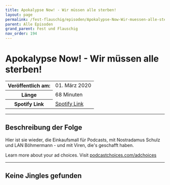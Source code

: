 ```yaml
---
title: Apokalypse Now! - Wir müssen alle sterben!
layout: page
permalink: /fest-flauschig/episoden/Apokalypse-Now-Wir-muessen-alle-sterben
parent: Alle Episoden
grand_parent: Fest und Flauschig
nav_order: 194
---
```


# Apokalypse Now! - Wir müssen alle sterben!
<table class="resp-table dcf-table dcf-table-responsive dcf-table-bordered dcf-table-striped dcf-w-100%">
                    <tbody>
                        <tr>
                            <th scope="row">Veröffentlich am:</th>
                            <td data-label="Veröffentlich am:">01. März 2020</td>
                        </tr>
                        <tr>
                            <th scope="row">Länge </th>
                            <td data-label="Länge ">68 Minuten</td>
                        </tr><tr>
                                <th scope="row">Spotify Link</th>
                                <td data-label="Spotify Link"><a href="https://open.spotify.com/episode/5GYpFrChmlyYBhF7Z1MLSj">Spotify Link</a></td>
                            </tr></tbody>
                </table>

***

## Beschreibung der Folge

<div>
Hier ist sie wieder, die Einkaufsmall für Podcasts, mit Nostradamus Schulz und LAN Böhmermann - und mit Viren, die's geschafft haben.<p> </p><p>Learn more about your ad choices. Visit <a href="https://podcastchoices.com/adchoices">podcastchoices.com/adchoices</a></p>  
</div>

***

## Keine Jingles gefunden